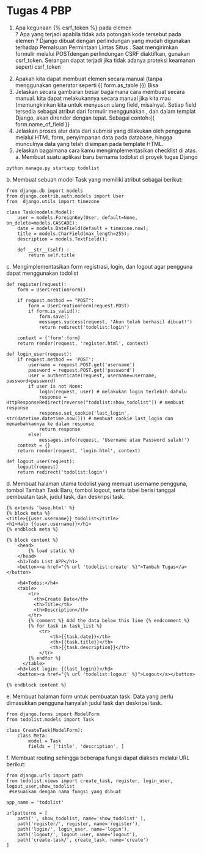 # Tugas 4 PBP
1. Apa kegunaan {% csrf_token %} pada elemen <form>? Apa yang terjadi apabila tidak ada potongan kode tersebut pada elemen <form>?
Django dibuat dengan perlindungan yang mudah digunakan terhadap Pemalsuan Permintaan Lintas Situs . Saat mengirimkan formulir melalui POSTdengan perlindungan CSRF diaktifkan, gunakan csrf_token. Serangan dapat terjadi jika tidak adanya proteksi keamanan seperti csrf_token
2. Apakah kita dapat membuat elemen <form> secara manual (tanpa menggunakan generator seperti {{ form.as_table }}) Bisa
3. Jelaskan secara gambaran besar bagaimana cara membuat <form> secara manual.
kita dapat melakukannya secara manual jika kita mau (memungkinkan kita untuk menyusun ulang field, misalnya). Setiap field tersedia sebagai atribut dari formulir menggunakan , dan dalam templat Django, akan dirender dengan tepat. Sebagai contoh:{{ form.name_of_field }}
4. Jelaskan proses alur data dari submisi yang dilakukan oleh pengguna melalui HTML form, penyimpanan data pada database, hingga munculnya data yang telah disimpan pada template HTML.
5. Jelaskan bagaimana cara kamu mengimplementasikan checklist di atas.
a.  Membuat suatu aplikasi baru bernama todolist di proyek tugas Django
```shell
python manage.py startapp todolist
```
b. Membuat sebuah model Task yang memiliki atribut sebagai berikut:
```shell
from django.db import models
from django.contrib.auth.models import User
from  django.utils import timezone

class Task(models.Model):
    user = models.ForeignKey(User, default=None, on_delete=models.CASCADE);
    date = models.DateField(default = timezone.now);
    title = models.CharField(max_length=255);
    description = models.TextField();

    def __str__(self) :
        return self.title
```
c. Mengimplementasikan form registrasi, login, dan logout agar pengguna dapat menggunakan todolist
```shell
def register(request):
    form = UserCreationForm()

    if request.method == "POST":
        form = UserCreationForm(request.POST)
        if form.is_valid():
            form.save()
            messages.success(request, 'Akun telah berhasil dibuat!')
            return redirect('todolist:login')
    
    context = {'form':form}
    return render(request, 'register.html', context)

def login_user(request):
    if request.method == 'POST':
        username = request.POST.get('username')
        password = request.POST.get('password')
        user = authenticate(request, username=username, password=password)
        if user is not None:
            login(request, user) # melakukan login terlebih dahulu
            response = HttpResponseRedirect(reverse("todolist:show_todolist")) # membuat response
            response.set_cookie('last_login', str(datetime.datetime.now())) # membuat cookie last_login dan menambahkannya ke dalam response
            return response
        else:
            messages.info(request, 'Username atau Password salah!')
    context = {}
    return render(request, 'login.html', context)

def logout_user(request):
    logout(request)
    return redirect('todolist:login')
```
d. Membuat halaman utama todolist yang memuat username pengguna, tombol Tambah Task Baru, tombol logout, serta tabel berisi tanggal pembuatan task, judul task, dan deskripsi task.
```shell
{% extends 'base.html' %}
{% block meta %}
<title>{{user.username}} todolist</title>
<h1>Halo {{user.username}}</h1>
{% endblock meta %}

{% block content %}  
    <head>
        {% load static %}
    </head>
    <h1>Todo List APP</h1>
    <button><a href="{% url 'todolist:create' %}">Tambah Tugas</a></button>

    <h4>Todos:</h4>
    <table>
        <tr>
          <th>Create Date</th>
          <th>Title</th>
          <th>Description</th>
        </tr>
        {% comment %} Add the data below this line {% endcomment %}
        {% for task in task_list %}
            <tr>
                <th>{{task.date}}</th>
                <th>{{task.title}}</th>
                <th>{{task.description}}</th>
            </tr>
        {% endfor %}
      </table>
    <h3>last login: {{last_login}}</h3>
    <button><a href="{% url 'todolist:logout' %}">Logout</a></button>

{% endblock content %}
```
e.  Membuat halaman form untuk pembuatan task. Data yang perlu dimasukkan pengguna hanyalah judul task dan deskripsi task.
```shell
from django.forms import ModelForm
from todolist.models import Task

class CreateTask(ModelForm):
    class Meta:
        model = Task
        fields = ['title', 'description', ]
```
f. Membuat routing sehingga beberapa fungsi dapat diakses melalui URL berikut:
```shell
from django.urls import path
from todolist.views import create_task, register, login_user, logout_user,show_todolist
 #sesuaikan dengan nama fungsi yang dibuat

app_name = 'todolist'

urlpatterns = [
    path('', show_todolist, name='show_todolist' ),
    path('register/', register, name='register'),
    path('login/', login_user, name='login'),
    path('logout/', logout_user, name='logout'),
    path('create-task/', create_task, name='create')
]
```
<!-- Pemrograman Berbasis Platform (CSGE602022) - diselenggarakan oleh Fakultas Ilmu Komputer Universitas Indonesia, Semester Ganjil 2022/2023

*Read this in other languages: [Indonesian](README.md), [English](README.en.md)*
-
## Pendahuluan

Repositori ini merupakan sebuah template yang dirancang untuk membantu mahasiswa yang sedang mengambil mata kuliah Pemrograman Berbasis Platform (CSGE602022) mengetahui struktur sebuah proyek aplikasi Django serta file dan konfigurasi yang penting dalam berjalannya aplikasi. Kamu dapat dengan bebas menyalin isi dari repositori ini atau memanfaatkan repositori ini sebagai pembelajaran sekaligus awalan dalam membuat sebuah proyek Django.

## Cara Menggunakan

Apabila kamu ingin menggunakan repositori ini sebagai repositori awalan yang nantinya akan kamu modifikasi:

1. Buka laman GitHub repositori templat kode, lalu klik tombol "**Use this template**"
   untuk membuat salinan repositori ke dalam akun GitHub milikmu.
2. Buka laman GitHub repositori yang dibuat dari templat, lalu gunakan perintah
   `git clone` untuk menyalin repositorinya ke suatu lokasi di dalam sistem
   berkas (_filesystem_) komputermu:

   ```shell
   git clone <URL ke repositori di GitHub> <path ke suatu lokasi di filesystem>
   ```
3. Masuk ke dalam repositori yang sudah di-_clone_ dan jalankan perintah berikut
   untuk menyalakan _virtual environment_:

   ```shell
   python -m venv env
   ```
4. Nyalakan environment dengan perintah berikut:

   ```shell
   # Windows
   .\env\Scripts\activate
   # Linux/Unix, e.g. Ubuntu, MacOS
   source env/bin/activate
   ```
5. Install dependencies yang dibutuhkan untuk menjalankan aplikasi dengan perintah berikut:

   ```shell
   pip install -r requirements.txt
   ```

6. Jalankan aplikasi Django menggunakan server pengembangan yang berjalan secara
   lokal:

   ```shell
   python manage.py runserver
   ```
7. Bukalah `http://localhost:8000` pada browser favoritmu untuk melihat apakah aplikasi sudah berjalan dengan benar.

## Contoh Deployment 

Pada template ini, deployment dilakukan dengan memanfaatkan GitHub Actions sebagai _runner_ dan Heroku sebagai platform Hosting aplikasi. 

Untuk melakukan deployment, kamu dapat melihat instruksi yang ada pada [Tutorial 0](https://pbp-fasilkom-ui.github.io/ganjil-2023/assignments/tutorial/tutorial-0).

Untuk contoh aplikasi Django yang sudah di deploy, dapat kamu akses di [https://django-pbp-template.herokuapp.com/](https://django-pbp-template.herokuapp.com/)

## Credits

Template ini dibuat berdasarkan [PBP Ganjil 2021](https://gitlab.com/PBP-2021/pbp-lab) yang ditulis oleh Tim Pengajar Pemrograman Berbasis Platform 2021 ([@prakashdivyy](https://gitlab.com/prakashdivyy)) dan [django-template-heroku](https://github.com/laymonage/django-template-heroku) yang ditulis oleh [@laymonage, et al.](https://github.com/laymonage). Template ini dirancang sedemikian rupa sehingga mahasiswa dapat menjadikan template ini sebagai awalan serta acuan dalam mengerjakan tugas maupun dalam berkarya. -->
